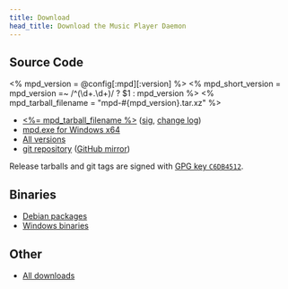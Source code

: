 ```yaml
---
title: Download
head_title: Download the Music Player Daemon
---
```


## Source Code

<% mpd_version = @config[:mpd][:version] %>
<% mpd_short_version = mpd_version =~ /^(\d+\.\d+)/ ? $1 : mpd_version %>
<% mpd_tarball_filename = "mpd-#{mpd_version}.tar.xz" %>

- [<%= mpd_tarball_filename %>](/download/mpd/<%=mpd_short_version%>/<%=mpd_tarball_filename%>)
  ([sig](/download/mpd/<%=mpd_short_version%>/<%=mpd_tarball_filename%>.sig),
  [change log](http://git.musicpd.org/cgit/master/mpd.git/plain/NEWS?h=v<%=mpd_version%>))
- [mpd.exe for Windows x64](/download/win32/<%=mpd_version%>/mpd.exe)
- [All versions](/download/mpd/)
- [git repository](http://git.musicpd.org/cgit/master/mpd.git/)
  ([GitHub mirror](https://github.com/MaxKellermann/MPD))

Release tarballs and git tags are signed with
[GPG key `C6DB4512`](http://pgp.mit.edu:11371/pks/lookup?op=get&search=0x236E8A58C6DB4512).

## Binaries

- [Debian packages](http://packages.debian.org/mpd)
- [Windows binaries](/download/win32/)

## Other

- [All downloads](/download/)
